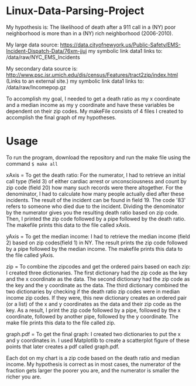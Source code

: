 # Linux-Data-Parsing-Project
My hypothesis is: The likelihood of death after a 911 call in a (NY) poor neighborhood is more than in a (NY) rich neighborhood (2006-2010).

My large data source:
https://data.cityofnewyork.us/Public-Safety/EMS-Incident-Dispatch-Data/76xm-jjuj
my symbolic link data1 links to: /data/raw/NYC_EMS_Incidents

My secondary data source is:
http://www.psc.isr.umich.edu/dis/census/Features/tract2zip/index.html (Links to an external site.)
my symbolic link data1 links to: /data/raw/Incomepop.gz

To accomplish my goal, I needed to get a death ratio as my x coordinate and a median income as my y coordinate and have these variables be dependent on their zip codes.
My makeFile consists of 4 files I created to accomplish the final graph of my hypotheses.

# Usage
To run the program, download the repository and run the make file using the command `$ make all`

xAxis = To get the death ratio:
For the numerator, I had to retrieve an initial call type (field 3) of either cardiac arrest or unconsciousness and count by zip code (field 20) how many such records were there altogether.
For the denominator, I had to calculate how many people actually died after these incidents. The result of the incident can be found in field 19. The code '83' refers to someone who died due to the incident. Dividing the denominator by the numerator gives you the resulting death ratio based on zip code. Then, I printed the zip code followed by a pipe followed by the death ratio. The makefile prints this data to the file called xAxis.

yAxis = To get the median income: I had to retrieve the median income (field 2) based on zip codes(field 1) in NY. The result prints the zip code followed by a pipe followed by the median income. The makefile prints this data to the file called yAxis.

zip = To combine the zipcodes and get the ordered pairs based on each zip: I created three dictionaries. The first dictionary had the zip code as the key and the x coordinate as the data. The second dictionary had the zip code as the key and the y coordinate as the data. The third dictionary combined the two dictionaries by checking if the death ratio zip codes were in median income zip codes. If they were, this new dictionary creates an ordered pair (or a list) of the x and y coordinates as the data and their zip code as the key. As a result, I print the zip code followed by a pipe, followed by the x coordinate, followed by another pipe, followed by the y coordinate. The make file prints this data to the file called zip.

graph.pdf = To get the final graph: I created two dictionaries to put the x and y coordinates in. I used Matplotlib to create a scatterplot figure of these points that later creates a pdf called graph.pdf. 

Each dot on my chart is a zip code based on the death ratio and median income. My hypothesis is correct as in most cases, the numerator of the fraction gets larger the poorer you are, and the numerator is smaller the richer you are.    
